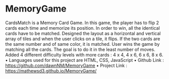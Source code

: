 # MemoryGame
CardsMatch is a Memory Card Game. In this game, the player has to flip 2 cards each time and memorize its position. In order to win, all the identical cards have to be matched. Designed the layout as a horizontal and vertical array of tiles and when the user clicks on a tile, it flips. If the two cards are the same number and of same color, it is matched. User wins the game by matching all the cards. The goal is to do it in the least number of moves. Added 4 different difficulty levels with more cards : 4 x 4, 4 x 6, 6 x 6, 8 x 6.  • Languages used for this project are HTML, CSS, JavaScript • Github Link : https://github.com/dawnNM/MemoryGame • Project Link : https://mathewsd3.github.io/MemoryGame/
